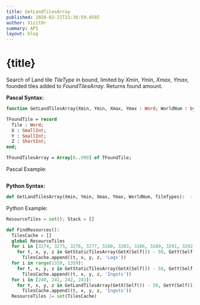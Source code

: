 ```yaml
---
title: GetLandTilesArray
published: 2020-02-21T21:36:59.459Z
author: Vizit0r
summary: API
layout: blog
---
```


# {title}

Search of Land tile *TileType* in bound, limited by *Xmin*, *Ymin*, *Xmax*, *Ymax*, founded tiles added to *FoundTilesArray*. Returns found amount.

**Pascal Syntax:**

```pascal
function GetLandTilesArray(Xmin, Ymin, Xmax, Ymax : Word; WorldNum : byte; TileType : Word; var FoundTilesArray : TFoundTilesArray) : Word;

TFoundTile = record
  Tile : Word;
  X : SmallInt;
  Y : SmallInt;
  Z : ShortInt;
end;

TFoundTilesArray = Array[0..999] of TFoundTile;
```

Pascal Example:
```pascal

```


**Python Syntax:**
```python
def GetLandTilesArray(Xmin, Ymin, Xmax, Ymax, WorldNum, TileTypes):  --> list
```

Python Example:
```python
ResourceTiles = set(); Stack = []

def FindResources():
  TilesCache = []
  global ResourceTiles
  for i in [3274, 3275, 3276, 3277, 3280, 3283, 3286, 3289, 3291, 3292, 3294, 3295, 3296, 3299, 3302, 3394, 3395, 3417, 3440, 3461, 4792, 4793, 4794, 4795]:
    for t, x, y, z in GetStaticTilesArray(GetX(Self()) - 50, GetY(Self()) - 50, GetX(Self()) + 50, GetY(Self()) + 50, WorldNum(), i):
      TilesCache.append((t, x, y, z, 'Logs'))
  for i in range(1339, 1359):
    for t, x, y, z in GetStaticTilesArray(GetX(Self()) - 50, GetY(Self()) - 50, GetX(Self()) + 50, GetY(Self()) + 50, WorldNum(), i):
      TilesCache.append((t, x, y, z, 'Ingots'))
  for i in [240, 241, 242, 243]:
    for t, x, y, z in GetLandTilesArray(GetX(Self()) - 50, GetY(Self()) - 50, GetX(Self()) + 50, GetY(Self()) + 50, WorldNum(), i):
      TilesCache.append((t, x, y, z, 'Ingots'))
  ResourceTiles |= set(TilesCache)
```